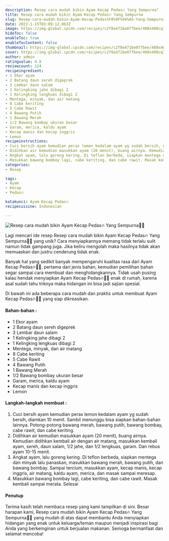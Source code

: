```yaml
---
description: Resep cara mudah bikin Ayam Kecap Pedas🔥 Yang Sempurna"
title: Resep cara mudah bikin Ayam Kecap Pedas🔥 Yang Sempurna
slug: Resep-cara-mudah-bikin-Ayam-Kecap-Pedas%F0%9F%94%A5-Yang-Sempurna
date: 2022-1-15T03:09:12.063Z
image: https://img-global.cpcdn.com/recipes/c2f8e471be077bee/400x400cq70/photo.jpg
hideToc: false
enableToc: true
enableTocContent: false
thumbnail: https://img-global.cpcdn.com/recipes/c2f8e471be077bee/400x400cq70/photo.jpg
cover: https://img-global.cpcdn.com/recipes/c2f8e471be077bee/400x400cq70/photo.jpg
author: admin
ratingvalue: 4.8
reviewcount: 124
recipeingredient:
- 1 Ekor ayam
- 2 Batang daun sereh digeprek
- 3 Lembar daun salam
- 1 Kelingking jahe dibagi 2
- 1 Kelingking lengkuas dibagi 2
- Mentega, minyak, dan air matang
- 8 Cabe keriting
- 5 Cabe Rawit
- 4 Bawang Putih
- 1 Bawang Merah
- 1/2 Bawang bombay ukuran besar
- Garam, merica, kaldu ayam
- Kecap manis dan kecap inggris
- Lemon
recipeinstructions:
- Cuci bersih ayam kemudian peras lemon kedalam ayam yg sudah bersih, diamkan 10 menit. Sambil menunggu bisa siapkan bahan-bahan lainnya. Potong-potong bawang merah, bawang putih, bawang bombay, cabe rawit, dan cabe keriting.
- Didihkan air kemudian masukkan ayam (20 menit), buang airnya. Kemudian didihkan kembali air dengan air matang, masukkan kembali ayam, sereh, daun salam, 1/2 jahe, dan 1/2 lengkuas, garam. Dan rebus ayam 10-15 menit.
- Angkat ayam, lalu goreng kering. Di teflon berbeda, siapkan mentega dan minyak lalu panaskan, masukkan bawang merah, bawang putih, dan bawang bombay. Sampai tercium, masukkan ayam, kecap manis, kecap inggris, air matang, kaldu ayam, merica, dan masak sampai meresap.
- Masukkan bawang bombay lagi, cabe keriting, dan cabe rawit. Masak kembali sampai merata. Selesai
categories:
- Resep

tags:
- Ayam
- Kecap
- Pedas🔥

katakunci: Ayam Kecap Pedas🔥
recipecuisine: Indonesian

---
```


![Resep cara mudah bikin Ayam Kecap Pedas🔥 Yang Sempurna👩‍🍳](https://img-global.cpcdn.com/recipes/c2f8e471be077bee/400x400cq70/photo.jpg)

Lagi mencari ide resep Resep cara mudah bikin Ayam Kecap Pedas🔥 Yang Sempurna👩‍🍳 yang unik? Cara menyiapkannya memang tidak terlalu sulit namun tidak gampang juga. Jika keliru mengolah maka hasilnya tidak akan memuaskan dan justru cenderung tidak enak.

Banyak hal yang sedikit banyak mempengaruhi kualitas rasa dari Ayam Kecap Pedas🔥👩‍🍳, pertama dari jenis bahan, kemudian pemilihan bahan segar sampai cara membuat dan menghidangkannya. Tidak usah pusing kalau hendak menyiapkan Ayam Kecap Pedas🔥👩‍🍳 enak di rumah, karena asal sudah tahu triknya maka hidangan ini bisa jadi sajian spesial.

Di bawah ini ada beberapa cara mudah dan praktis untuk membuat Ayam Kecap Pedas🔥👩‍🍳 yang siap dikreasikan.

<!--inarticleads1-->

#### Bahan-bahan :

- 1 Ekor ayam
- 2 Batang daun sereh digeprek
- 3 Lembar daun salam
- 1 Kelingking jahe dibagi 2
- 1 Kelingking lengkuas dibagi 2
- Mentega, minyak, dan air matang
- 8 Cabe keriting
- 5 Cabe Rawit
- 4 Bawang Putih
- 1 Bawang Merah
- 1/2 Bawang bombay ukuran besar
- Garam, merica, kaldu ayam
- Kecap manis dan kecap inggris
- Lemon

<!--inarticleads2-->

#### Langkah-langkah membuat :

1. Cuci bersih ayam kemudian peras lemon kedalam ayam yg sudah bersih, diamkan 10 menit. Sambil menunggu bisa siapkan bahan-bahan lainnya. Potong-potong bawang merah, bawang putih, bawang bombay, cabe rawit, dan cabe keriting.
1. Didihkan air kemudian masukkan ayam (20 menit), buang airnya. Kemudian didihkan kembali air dengan air matang, masukkan kembali ayam, sereh, daun salam, 1/2 jahe, dan 1/2 lengkuas, garam. Dan rebus ayam 10-15 menit.
1. Angkat ayam, lalu goreng kering. Di teflon berbeda, siapkan mentega dan minyak lalu panaskan, masukkan bawang merah, bawang putih, dan bawang bombay. Sampai tercium, masukkan ayam, kecap manis, kecap inggris, air matang, kaldu ayam, merica, dan masak sampai meresap.
1. Masukkan bawang bombay lagi, cabe keriting, dan cabe rawit. Masak kembali sampai merata. Selesai

#### Penutup

Terima kasih telah membaca resep yang kami tampilkan di sini. Besar harapan kami, Resep cara mudah bikin Ayam Kecap Pedas🔥 Yang Sempurna👩‍🍳 yang mudah di atas dapat membantu Anda menyiapkan hidangan yang enak untuk keluarga/teman maupun menjadi inspirasi bagi Anda yang berkeinginan untuk berjualan makanan. Semoga bermanfaat dan selamat mencoba!